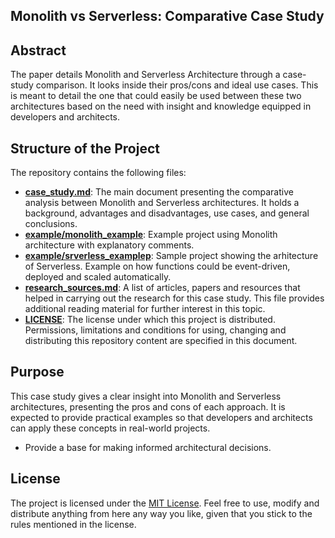 ## Monolith vs Serverless: Comparative Case Study

## Abstract

The paper details Monolith and Serverless Architecture through a case-study comparison. It looks inside their pros/cons and ideal use cases. This is meant to detail the one that could easily be used between these two architectures based on the need with insight and knowledge equipped in developers and architects.

## Structure of the Project

The repository contains the following files:

- **[case_study.md](case_study.md)**: The main document presenting the comparative analysis between Monolith and Serverless architectures. It holds a background, advantages and disadvantages, use cases, and general conclusions.
- **[example/monolith_example](example/monolith_example.jpeg)**: Example project using Monolith architecture with explanatory comments.
- **[example/srverless_examplep](example/serverless_example.jpeg)**: Sample project showing the arhitecture of Serverless. Example on how functions could be event-driven, deployed and scaled automatically.
- **[research_sources.md](research_sources.md)**: A list of articles, papers and resources that helped in carrying out the research for this case study. This file provides additional reading material for further interest in this topic.
- **[LICENSE](LICENSE)**: The license under which this project is distributed. Permissions, limitations and conditions for using, changing and distributing this repository content are specified in this document.

## Purpose

This case study gives a clear insight into Monolith and Serverless architectures, presenting the pros and cons of each approach. It is expected to provide practical examples so that developers and architects can apply these concepts in real-world projects.
- Provide a base for making informed architectural decisions.

## License

The project is licensed under the [MIT License](LICENSE). Feel free to use, modify and distribute anything from here any way you like, given that you stick to the rules mentioned in the license.
